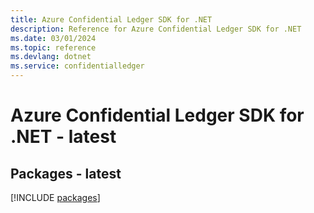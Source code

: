```yaml
---
title: Azure Confidential Ledger SDK for .NET
description: Reference for Azure Confidential Ledger SDK for .NET
ms.date: 03/01/2024
ms.topic: reference
ms.devlang: dotnet
ms.service: confidentialledger
---
```

# Azure Confidential Ledger SDK for .NET - latest
## Packages - latest
[!INCLUDE [packages](confidential-ledger-index.md)]